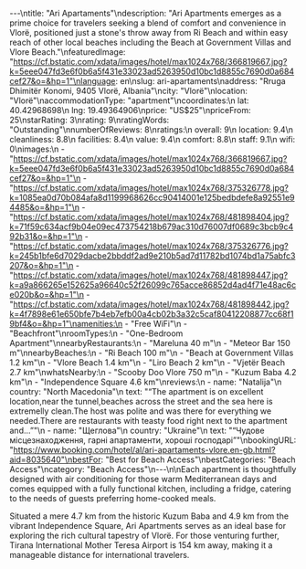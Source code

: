 ---\ntitle: "Ari Apartaments"\ndescription: "Ari Apartments emerges as a prime choice for travelers seeking a blend of comfort and convenience in Vlorë, positioned just a stone's throw away from Ri Beach and within easy reach of other local beaches including the Beach at Government Villas and Vlore Beach."\nfeaturedImage: "https://cf.bstatic.com/xdata/images/hotel/max1024x768/366819667.jpg?k=5eee047fd3e6f0b6a5f431e33023ad5263950d10bc1d8855c7690d0a684cef27&o=&hp=1"\nlanguage: en\nslug: ari-apartaments\naddress: "Rruga Dhimitër Konomi, 9405 Vlorë, Albania"\ncity: "Vlorë"\nlocation: "Vlorë"\naccommodationType: "apartment"\ncoordinates:\n  lat: 40.42968698\n  lng: 19.49364906\nprice: "US$25"\npriceFrom: 25\nstarRating: 3\nrating: 9\nratingWords: "Outstanding"\nnumberOfReviews: 8\nratings:\n  overall: 9\n  location: 9.4\n  cleanliness: 8.8\n  facilities: 8.4\n  value: 9.4\n  comfort: 8.8\n  staff: 9.1\n  wifi: 0\nimages:\n  - "https://cf.bstatic.com/xdata/images/hotel/max1024x768/366819667.jpg?k=5eee047fd3e6f0b6a5f431e33023ad5263950d10bc1d8855c7690d0a684cef27&o=&hp=1"\n  - "https://cf.bstatic.com/xdata/images/hotel/max1024x768/375326778.jpg?k=1085ea0d70b084afa8d1199968626cc90414001e125bedbdefe8a92551e94485&o=&hp=1"\n  - "https://cf.bstatic.com/xdata/images/hotel/max1024x768/481898404.jpg?k=71f59c634acf9b04e09ec473754218b679ac310d76007df0689c3bcb9c492b31&o=&hp=1"\n  - "https://cf.bstatic.com/xdata/images/hotel/max1024x768/375326776.jpg?k=245b1bfe6d7029dacbe2bbddf2ad9e210b5ad7d11782bd1074bd1a75abfc3207&o=&hp=1"\n  - "https://cf.bstatic.com/xdata/images/hotel/max1024x768/481898447.jpg?k=a9a866265e152625a96640c52f26099c765acce86852d4ad4f71e48ac6ce020b&o=&hp=1"\n  - "https://cf.bstatic.com/xdata/images/hotel/max1024x768/481898442.jpg?k=4f7898e61e650bfe7b4eb7efb00a4cb02b3a32c5caf80412208877cc68f19bf4&o=&hp=1"\namenities:\n  - "Free WiFi"\n  - "Beachfront"\nroomTypes:\n  - "One-Bedroom Apartment"\nnearbyRestaurants:\n  - "Mareluna 40 m"\n  - "Meteor Bar 150 m"\nnearbyBeaches:\n  - "Ri Beach 100 m"\n  - "Beach at Government Villas 1.2 km"\n  - "Vlore Beach 1.4 km"\n  - "Liro Beach 2 km"\n  - "Vjetër Beach 2.7 km"\nwhatsNearby:\n  - "Scooby Doo Vlore 750 m"\n  - "Kuzum Baba 4.2 km"\n  - "Independence Square 4.6 km"\nreviews:\n  - name: "Natalija"\n    country: "North Macedonia"\n    text: "“The apartment is on excellent location,near the tunnel,beaches across the street and the sea here is extremelly clean.The host was polite and was there for everything we needed.There are restaurants with teasty food right next to the apartment and...”"\n  - name: "Щеглова"\n    country: "Ukraine"\n    text: "“Чудове місцезнаходження, гарні апартаменти, хороші господарі”"\nbookingURL: "https://www.booking.com/hotel/al/ari-apartaments-vlore.en-gb.html?aid=8035640"\nbestFor: "Best for Beach Access"\nbestCategories: "Beach Access"\ncategory: "Beach Access"\n---\n\nEach apartment is thoughtfully designed with air conditioning for those warm Mediterranean days and comes equipped with a fully functional kitchen, including a fridge, catering to the needs of guests preferring home-cooked meals.

Situated a mere 4.7 km from the historic Kuzum Baba and 4.9 km from the vibrant Independence Square, Ari Apartments serves as an ideal base for exploring the rich cultural tapestry of Vlorë. For those venturing further, Tirana International Mother Teresa Airport is 154 km away, making it a manageable distance for international travelers.